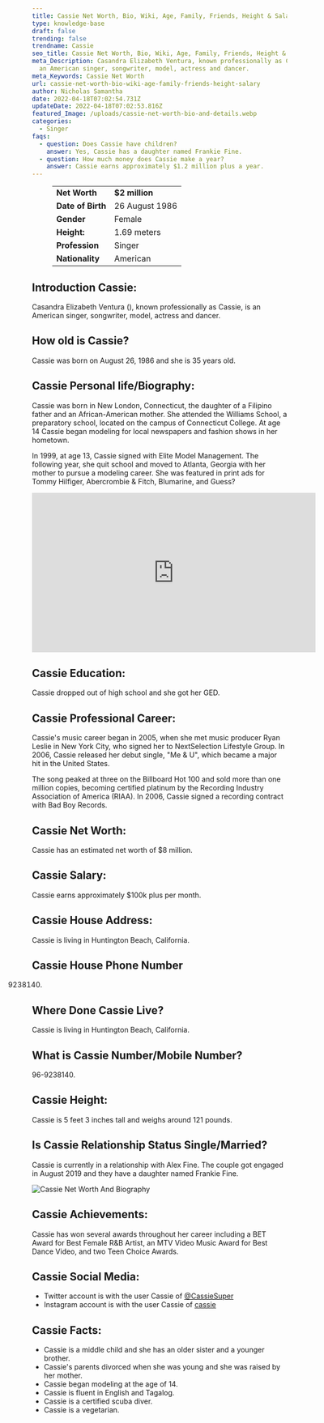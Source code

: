 ```yaml
---
title: Cassie Net Worth, Bio, Wiki, Age, Family, Friends, Height & Salary
type: knowledge-base
draft: false
trending: false
trendname: Cassie
seo_title: Cassie Net Worth, Bio, Wiki, Age, Family, Friends, Height & Salary - Worthknow
meta_Description: Casandra Elizabeth Ventura, known professionally as Cassie, is
  an American singer, songwriter, model, actress and dancer.
meta_Keywords: Cassie Net Worth
url: cassie-net-worth-bio-wiki-age-family-friends-height-salary
author: Nicholas Samantha
date: 2022-04-18T07:02:54.731Z
updateDate: 2022-04-18T07:02:53.816Z
featured_Image: /uploads/cassie-net-worth-bio-and-details.webp
categories:
  - Singer
faqs:
  - question: Does Cassie have children?
    answer: Yes, Cassie has a daughter named Frankie Fine.
  - question: How much money does Cassie make a year?
    answer: Cassie earns approximately $1.2 million plus a year.
---
```

<figure class="wp-block-table is-style-stripes">
  <table>
    <tbody>
      <tr>
        <td>
          <strong>Net Worth</strong>
        </td>
        <td>
          <strong>$2 million</strong>
        </td>
      </tr>
      <tr>
        <td>
          <strong>Date of Birth</strong>
        </td>
        <td>26  August 1986</td>
      </tr>
      <tr>
        <td>
          <strong>Gender</strong>
        </td>
        <td>Female</td>
      </tr>
      <tr>
        <td>
          <strong>Height:</strong>
        </td>
        <td>1.69 meters</td>
      </tr>
      <tr>
        <td>
          <strong>Profession</strong>
        </td>
        <td>Singer</td>
      </tr>
      <tr>
        <td>
          <strong>Nationality</strong>
        </td>
        <td>American</td>
      </tr>
    </tbody>
  </table>
</figure>

## **Introduction Cassie:**

Casandra Elizabeth Ventura (), known professionally as Cassie, is an American singer, songwriter, model, actress and dancer.

## **How old is Cassie?**

Cassie was born on August 26, 1986 and she is 35 years old.

## **Cassie Personal life/Biography:**

Cassie was born in New London, Connecticut, the daughter of a Filipino father and an African-American mother. She attended the Williams School, a preparatory school, located on the campus of Connecticut College. At age 14 Cassie began modeling for local newspapers and fashion shows in her hometown. 

In 1999, at age 13, Cassie signed with Elite Model Management. The following year, she quit school and moved to Atlanta, Georgia with her mother to pursue a modeling career. She was featured in print ads for Tommy Hilfiger, Abercrombie & Fitch, Blumarine, and Guess?

<iframe width="560" height="315" src="https://www.youtube.com/embed/ZNbFcJK2m_Q" title="YouTube video player" frameborder="0" allow="accelerometer; autoplay; clipboard-write; encrypted-media; gyroscope; picture-in-picture" allowfullscreen></iframe>

## **Cassie Education:**

Cassie dropped out of high school and she got her GED.

## **Cassie Professional Career:**

Cassie's music career began in 2005, when she met music producer Ryan Leslie in New York City, who signed her to NextSelection Lifestyle Group. In 2006, Cassie released her debut single, "Me & U", which became a major hit in the United States.

The song peaked at three on the Billboard Hot 100 and sold more than one million copies, becoming certified platinum by the Recording Industry Association of America (RIAA). In 2006, Cassie signed a recording contract with Bad Boy Records.

## **Cassie Net Worth:**

Cassie has an estimated net worth of $8 million.

## **Cassie Salary:**

Cassie earns approximately $100k plus per month.

## **Cassie House Address:**

Cassie is living in Huntington Beach, California.

## **Cassie House Phone Number**

9238140.

## **Where Done Cassie Live?**

Cassie is living in Huntington Beach, California.

## **What is Cassie Number/Mobile Number?**

96-9238140.

## **Cassie Height:**

Cassie is 5 feet 3 inches tall and weighs around 121 pounds.

## **Is Cassie Relationship Status Single/Married?**

Cassie is currently in a relationship with Alex Fine. The couple got engaged in August 2019 and they have a daughter named Frankie Fine.

![Cassie Net Worth And Biography](/uploads/cassie-net-worth.webp)

## **Cassie Achievements:**

Cassie has won several awards throughout her career including a BET Award for Best Female R&B Artist, an MTV Video Music Award for Best Dance Video, and two Teen Choice Awards.

## **Cassie Social Media:**

* Twitter account is with the user Cassie of  <a href="https://twitter.com/cassiesuper" target="_blank" rel="nofollow" rel="noopener">@CassieSuper</a>
* Instagram account is with the user Cassie of  <a href="https://www.instagram.com/cassie/" target="_blank" rel="nofollow" rel="noopener">cassie</a>

## **Cassie Facts:**

* Cassie is a middle child and she has an older sister and a younger brother.
* Cassie's parents divorced when she was young and she was raised by her mother.
* Cassie began modeling at the age of 14.
* Cassie is fluent in English and Tagalog.
* Cassie is a certified scuba diver.
* Cassie is a vegetarian.